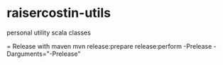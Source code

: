 raisercostin-utils
==================

personal utility scala classes

= Release with maven
mvn release:prepare release:perform -Prelease -Darguments="-Prelease"